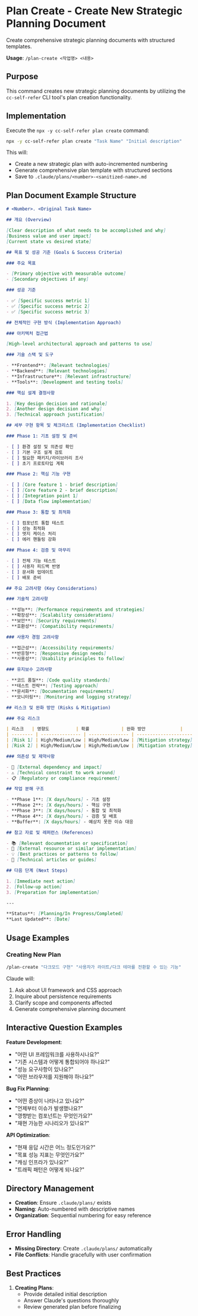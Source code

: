 # Plan Create - Create New Strategic Planning Document

Create comprehensive strategic planning documents with structured templates.

**Usage**: `/plan-create <작업명> <내용>`

## Purpose

This command creates new strategic planning documents by utilizing the `cc-self-refer` CLI tool's plan creation functionality.

## Implementation

Execute the `npx -y cc-self-refer plan create` command:

```bash
npx -y cc-self-refer plan create "Task Name" "Initial description"
```

This will:

- Create a new strategic plan with auto-incremented numbering
- Generate comprehensive plan template with structured sections
- Save to `.claude/plans/<number>-<sanitized-name>.md`

## Plan Document Example Structure

```markdown
# <Number>. <Original Task Name>

## 개요 (Overview)

[Clear description of what needs to be accomplished and why]
[Business value and user impact]
[Current state vs desired state]

## 목표 및 성공 기준 (Goals & Success Criteria)

### 주요 목표

- [Primary objective with measurable outcome]
- [Secondary objectives if any]

### 성공 기준

- ✅ [Specific success metric 1]
- ✅ [Specific success metric 2]
- ✅ [Specific success metric 3]

## 전체적인 구현 방식 (Implementation Approach)

### 아키텍처 접근법

[High-level architectural approach and patterns to use]

### 기술 스택 및 도구

- **Frontend**: [Relevant technologies]
- **Backend**: [Relevant technologies]
- **Infrastructure**: [Relevant infrastructure]
- **Tools**: [Development and testing tools]

### 핵심 설계 결정사항

1. [Key design decision and rationale]
2. [Another design decision and why]
3. [Technical approach justification]

## 세부 구현 항목 및 체크리스트 (Implementation Checklist)

### Phase 1: 기초 설정 및 준비

- [ ] 환경 설정 및 의존성 확인
- [ ] 기본 구조 설계 검토
- [ ] 필요한 패키지/라이브러리 조사
- [ ] 초기 프로토타입 계획

### Phase 2: 핵심 기능 구현

- [ ] [Core feature 1 - brief description]
- [ ] [Core feature 2 - brief description]
- [ ] [Integration point 1]
- [ ] [Data flow implementation]

### Phase 3: 통합 및 최적화

- [ ] 컴포넌트 통합 테스트
- [ ] 성능 최적화
- [ ] 엣지 케이스 처리
- [ ] 에러 핸들링 강화

### Phase 4: 검증 및 마무리

- [ ] 전체 기능 테스트
- [ ] 사용자 피드백 반영
- [ ] 문서화 업데이트
- [ ] 배포 준비

## 주요 고려사항 (Key Considerations)

### 기술적 고려사항

- **성능**: [Performance requirements and strategies]
- **확장성**: [Scalability considerations]
- **보안**: [Security requirements]
- **호환성**: [Compatibility requirements]

### 사용자 경험 고려사항

- **접근성**: [Accessibility requirements]
- **반응형**: [Responsive design needs]
- **사용성**: [Usability principles to follow]

### 유지보수 고려사항

- **코드 품질**: [Code quality standards]
- **테스트 전략**: [Testing approach]
- **문서화**: [Documentation requirements]
- **모니터링**: [Monitoring and logging strategy]

## 리스크 및 완화 방안 (Risks & Mitigation)

### 주요 리스크

| 리스크   | 영향도          | 확률            | 완화 방안             |
| -------- | --------------- | --------------- | --------------------- |
| [Risk 1] | High/Medium/Low | High/Medium/Low | [Mitigation strategy] |
| [Risk 2] | High/Medium/Low | High/Medium/Low | [Mitigation strategy] |

### 의존성 및 제약사항

- 🔗 [External dependency and impact]
- ⚠️ [Technical constraint to work around]
- 📋 [Regulatory or compliance requirement]

## 작업 분해 구조

- **Phase 1**: [X days/hours] - 기초 설정
- **Phase 2**: [X days/hours] - 핵심 구현
- **Phase 3**: [X days/hours] - 통합 및 최적화
- **Phase 4**: [X days/hours] - 검증 및 배포
- **Buffer**: [X days/hours] - 예상치 못한 이슈 대응

## 참고 자료 및 레퍼런스 (References)

- 📚 [Relevant documentation or specification]
- 🔗 [External resource or similar implementation]
- 💡 [Best practices or patterns to follow]
- 📖 [Technical articles or guides]

## 다음 단계 (Next Steps)

1. [Immediate next action]
2. [Follow-up action]
3. [Preparation for implementation]

---

**Status**: [Planning/In Progress/Completed]
**Last Updated**: [Date]
```

## Usage Examples

### Creating New Plan

```bash
/plan-create "다크모드 구현" "사용자가 라이트/다크 테마를 전환할 수 있는 기능"
```

Claude will:

1. Ask about UI framework and CSS approach
2. Inquire about persistence requirements
3. Clarify scope and components affected
4. Generate comprehensive planning document

## Interactive Question Examples

**Feature Development**:

- "어떤 UI 프레임워크를 사용하시나요?"
- "기존 시스템과 어떻게 통합되어야 하나요?"
- "성능 요구사항이 있나요?"
- "어떤 브라우저를 지원해야 하나요?"

**Bug Fix Planning**:

- "어떤 증상이 나타나고 있나요?"
- "언제부터 이슈가 발생했나요?"
- "영향받는 컴포넌트는 무엇인가요?"
- "재현 가능한 시나리오가 있나요?"

**API Optimization**:

- "현재 응답 시간은 어느 정도인가요?"
- "목표 성능 지표는 무엇인가요?"
- "캐싱 인프라가 있나요?"
- "트래픽 패턴은 어떻게 되나요?"

## Directory Management

- **Creation**: Ensure `.claude/plans/` exists
- **Naming**: Auto-numbered with descriptive names
- **Organization**: Sequential numbering for easy reference

## Error Handling

- **Missing Directory**: Create `.claude/plans/` automatically
- **File Conflicts**: Handle gracefully with user confirmation

## Best Practices

1. **Creating Plans**:
   - Provide detailed initial description
   - Answer Claude's questions thoroughly
   - Review generated plan before finalizing

